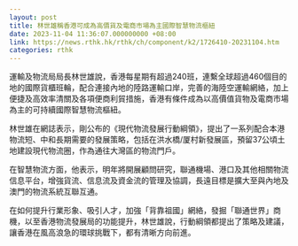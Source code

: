 ```yaml
---
layout: post
title: 林世雄稱香港可成為高價貨及電商市場為主國際智慧物流樞紐
date: 2023-11-04 11:36:07.000000000 +08:00
link: https://news.rthk.hk/rthk/ch/component/k2/1726410-20231104.htm
categories: rthk
---
```


運輸及物流局局長林世雄說，香港每星期有超過240班，連繫全球超過460個目的地的國際貨櫃班輪，配合連接內地的陸路運輸口岸，完善的海陸空運輸網絡，加上便捷及高效率清關及各項便商利貿措施，香港有條件成為以高價值貨物及電商市場為主的可持續國際智慧物流樞紐。

林世雄在網誌表示，剛公布的《現代物流發展行動綱領》，提出了一系列配合本港物流短、中和長期需要的發展策略，包括在洪水橋/厦村新發展區，預留37公頃土地建設現代物流圈，作為通往大灣區的物流門戶。

在智慧物流方面，他表示，明年將開展顧問研究，聯通機場、港口及其他相關物流信息平台，增強貨流、信息流及資金流的管理及協調，長遠目標是擴大至與內地及澳門的物流系統互聯互通。

在如何提升行業形象、吸引人才，加強「背靠祖國」網絡，發掘「聯通世界」商機，以至香港物流發展局的功能提升，林世雄說，行動綱領都提出了策略及建議，讓香港在風高浪急的環球挑戰下，都有清晰方向前進。
